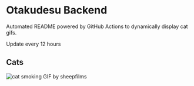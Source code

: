 # Otakudesu Backend

Automated README powered by GitHub Actions to dynamically display cat gifs.

 Update every 12 hours

## Cats

![cat smoking GIF by sheepfilms](https://media2.giphy.com/media/l0ExdMHUDKteztyfe/200.gif?cid=9acd02dalsn7oifuoi63s6166q025sn2nkfsp0evw2nj2szs&ep=v1_gifs_search&rid=200.gif&ct=g)
